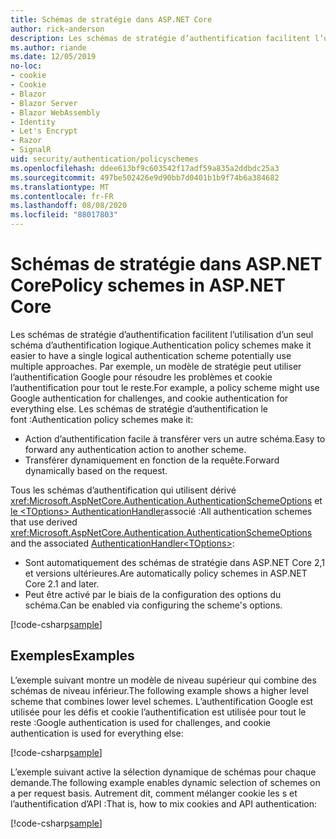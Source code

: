```yaml
---
title: Schémas de stratégie dans ASP.NET Core
author: rick-anderson
description: Les schémas de stratégie d’authentification facilitent l’utilisation d’un seul schéma d’authentification logique.
ms.author: riande
ms.date: 12/05/2019
no-loc:
- cookie
- Cookie
- Blazor
- Blazor Server
- Blazor WebAssembly
- Identity
- Let's Encrypt
- Razor
- SignalR
uid: security/authentication/policyschemes
ms.openlocfilehash: ddee613bf9c603542f17adf59a835a2ddbdc25a3
ms.sourcegitcommit: 497be502426e9d90bb7d0401b1b9f74b6a384682
ms.translationtype: MT
ms.contentlocale: fr-FR
ms.lasthandoff: 08/08/2020
ms.locfileid: "88017803"
---
```

# <a name="policy-schemes-in-aspnet-core"></a><span data-ttu-id="22437-103">Schémas de stratégie dans ASP.NET Core</span><span class="sxs-lookup"><span data-stu-id="22437-103">Policy schemes in ASP.NET Core</span></span>

<span data-ttu-id="22437-104">Les schémas de stratégie d’authentification facilitent l’utilisation d’un seul schéma d’authentification logique.</span><span class="sxs-lookup"><span data-stu-id="22437-104">Authentication policy schemes make it easier to have a single logical authentication scheme potentially use multiple approaches.</span></span> <span data-ttu-id="22437-105">Par exemple, un modèle de stratégie peut utiliser l’authentification Google pour résoudre les problèmes et cookie l’authentification pour tout le reste.</span><span class="sxs-lookup"><span data-stu-id="22437-105">For example, a policy scheme might use Google authentication for challenges, and cookie authentication for everything else.</span></span> <span data-ttu-id="22437-106">Les schémas de stratégie d’authentification le font :</span><span class="sxs-lookup"><span data-stu-id="22437-106">Authentication policy schemes make it:</span></span>

* <span data-ttu-id="22437-107">Action d’authentification facile à transférer vers un autre schéma.</span><span class="sxs-lookup"><span data-stu-id="22437-107">Easy to forward any authentication action to another scheme.</span></span>
* <span data-ttu-id="22437-108">Transférer dynamiquement en fonction de la requête.</span><span class="sxs-lookup"><span data-stu-id="22437-108">Forward dynamically based on the request.</span></span>

<span data-ttu-id="22437-109">Tous les schémas d’authentification qui utilisent dérivé <xref:Microsoft.AspNetCore.Authentication.AuthenticationSchemeOptions> et [le \<TOptions> AuthenticationHandler](/dotnet/api/microsoft.aspnetcore.authentication.authenticationhandler-1)associé :</span><span class="sxs-lookup"><span data-stu-id="22437-109">All authentication schemes that use derived <xref:Microsoft.AspNetCore.Authentication.AuthenticationSchemeOptions> and the associated [AuthenticationHandler\<TOptions>](/dotnet/api/microsoft.aspnetcore.authentication.authenticationhandler-1):</span></span>

* <span data-ttu-id="22437-110">Sont automatiquement des schémas de stratégie dans ASP.NET Core 2,1 et versions ultérieures.</span><span class="sxs-lookup"><span data-stu-id="22437-110">Are automatically policy schemes in ASP.NET Core 2.1 and later.</span></span>
* <span data-ttu-id="22437-111">Peut être activé par le biais de la configuration des options du schéma.</span><span class="sxs-lookup"><span data-stu-id="22437-111">Can be enabled via configuring the scheme's options.</span></span>

[!code-csharp[sample](policyschemes/samples/AuthenticationSchemeOptions.cs?name=snippet)]

## <a name="examples"></a><span data-ttu-id="22437-112">Exemples</span><span class="sxs-lookup"><span data-stu-id="22437-112">Examples</span></span>

<span data-ttu-id="22437-113">L’exemple suivant montre un modèle de niveau supérieur qui combine des schémas de niveau inférieur.</span><span class="sxs-lookup"><span data-stu-id="22437-113">The following example shows a higher level scheme that combines lower level schemes.</span></span> <span data-ttu-id="22437-114">L’authentification Google est utilisée pour les défis et cookie l’authentification est utilisée pour tout le reste :</span><span class="sxs-lookup"><span data-stu-id="22437-114">Google authentication is used for challenges, and cookie authentication is used for everything else:</span></span>

[!code-csharp[sample](policyschemes/samples/Startup.cs?name=snippet1)]

<span data-ttu-id="22437-115">L’exemple suivant active la sélection dynamique de schémas pour chaque demande.</span><span class="sxs-lookup"><span data-stu-id="22437-115">The following example enables dynamic selection of schemes on a per request basis.</span></span> <span data-ttu-id="22437-116">Autrement dit, comment mélanger cookie les s et l’authentification d’API :</span><span class="sxs-lookup"><span data-stu-id="22437-116">That is, how to mix cookies and API authentication:</span></span>

 <!-- REVIEW, missing If set in public Func<HttpContext, string> ForwardDefaultSelector -->

[!code-csharp[sample](policyschemes/samples/Startup.cs?name=snippet2)]
